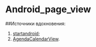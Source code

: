 # Android_page_view

##Источники вдохновения: 
1) [startandroid][id1];
2) [AgendaCalendarView][id2].

[id1]:http://startandroid.ru/ru/uroki/vse-uroki-spiskom/228-urok-125-viewpager.html
[id2]:https://github.com/Tibolte/AgendaCalendarView
